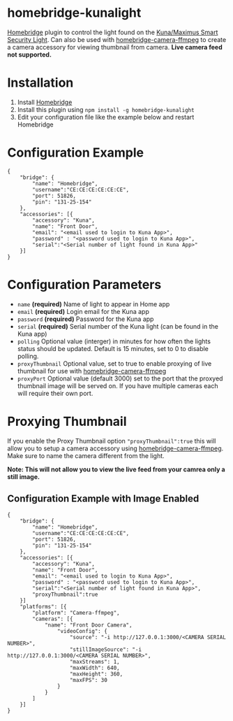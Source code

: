 # homebridge-kunalight

[Homebridge](https://github.com/nfarina/homebridge) plugin to control the light found on the [Kuna/Maximus Smart Security Light](https://getkuna.com). Can also be used with [homebridge-camera-ffmpeg](https://github.com/KhaosT/homebridge-camera-ffmpeg) to create a camera accessory for viewing thumbnail from camera. __Live camera feed not supported.__

# Installation
1. Install [Homebridge](https://github.com/nfarina/homebridge#installation)
2. Install this plugin using `npm install -g homebridge-kunalight`
3. Edit your configuration file like the example below and restart Homebridge

# Configuration Example
```
{
	"bridge": {
		"name": "Homebridge",
		"username":"CE:CE:CE:CE:CE:CE",
		"port": 51826,
		"pin": "131-25-154"
	},
	"accessories": [{
		"accessory": "Kuna",
		"name": "Front Door",
		"email": "<email used to login to Kuna App>",
		"password" : "<password used to login to Kuna App>",
		"serial":"<Serial number of light found in Kuna App>"
	}]
}
```

# Configuration Parameters 

* ```name``` __(required)__ Name of light to appear in Home app
* ```email``` __(required)__ Login email for the Kuna app
* ```password``` __(required)__ Password for the Kuna app
* ```serial``` __(required)__ Serial number of the Kuna light (can be found in the Kuna app)
* ```polling``` Optional value (interger) in minutes for how often the lights status should be updated. Default is 15 minutes, set to 0 to disable polling.
* ```proxyThumbnail``` Optional value, set to true to enable proxying of live thumbnail for use with [homebridge-camera-ffmpeg](https://github.com/KhaosT/homebridge-camera-ffmpeg)
* ```proxyPort``` Optional value (default 3000) set to the port that the proxyed thumbnail image will be served on. If you have multiple cameras each will require their own port.

# Proxying Thumbnail

If you enable the Proxy Thumbnail option ```"proxyThumbnail":true``` this will allow you to setup a camera accessory using [homebridge-camera-ffmpeg](https://github.com/KhaosT/homebridge-camera-ffmpeg). Make sure to name the camera different from the light.

__Note: This will not allow you to view the live feed from your camrea only a still image.__

## Configuration Example with Image Enabled

```
{
	"bridge": {
		"name": "Homebridge",
		"username":"CE:CE:CE:CE:CE:CE",
		"port": 51826,
		"pin": "131-25-154"
	},
	"accessories": [{
		"accessory": "Kuna",
		"name": "Front Door",
		"email": "<email used to login to Kuna App>",
		"password" : "<password used to login to Kuna App>",
		"serial":"<Serial number of light found in Kuna App>",
		"proxyThumbnail":true
	}]
	"platforms": [{
		"platform": "Camera-ffmpeg",
		"cameras": [{
			"name": "Front Door Camera",
				"videoConfig": {
					"source": "-i http://127.0.0.1:3000/<CAMERA SERIAL NUMBER>",
					"stillImageSource": "-i http://127.0.0.1:3000/<CAMERA SERIAL NUMBER>",
					"maxStreams": 1,
					"maxWidth": 640,
					"maxHeight": 360,
					"maxFPS": 30
				}
			}
		]
	}]
}

```
